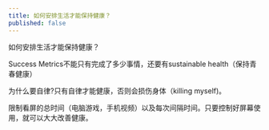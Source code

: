 ```yaml
---
title: 如何安排生活才能保持健康？
published: false
---
```

如何安排生活才能保持健康？

Success Metrics不能只有完成了多少事情，还要有sustainable health（保持青春健康）

为什么要自律?只有自律才能健康，否则会损伤身体（killing myself)。

限制看屏的总时间（电脑游戏，手机视频）以及每次间隔时间。只要控制好屏幕使用，就可以大大改善健康。
